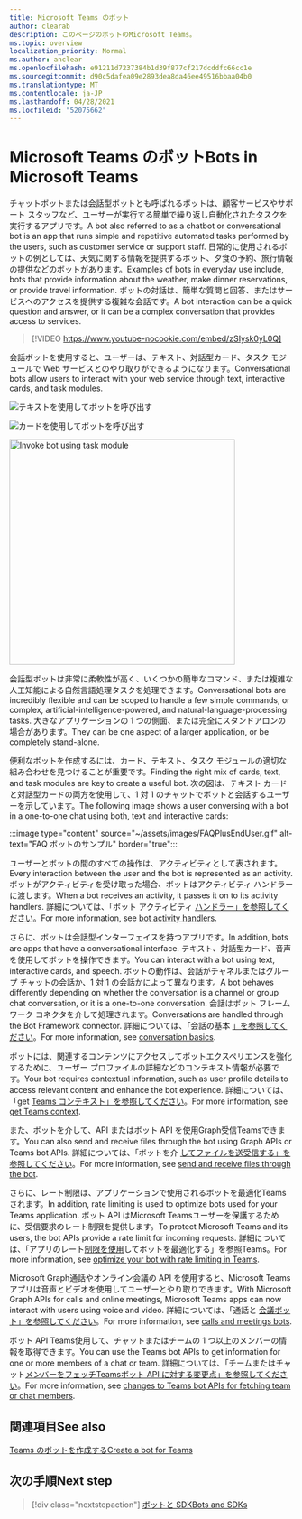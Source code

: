 ```yaml
---
title: Microsoft Teams のボット
author: clearab
description: このページのボットのMicrosoft Teams。
ms.topic: overview
localization_priority: Normal
ms.author: anclear
ms.openlocfilehash: e91211d7237384b1d39f877cf217dcddfc66cc1e
ms.sourcegitcommit: d90c5dafea09e2893dea8da46ee49516bbaa04b0
ms.translationtype: MT
ms.contentlocale: ja-JP
ms.lasthandoff: 04/28/2021
ms.locfileid: "52075662"
---
```

# <a name="bots-in-microsoft-teams"></a><span data-ttu-id="bf0db-103">Microsoft Teams のボット</span><span class="sxs-lookup"><span data-stu-id="bf0db-103">Bots in Microsoft Teams</span></span>

<span data-ttu-id="bf0db-104">チャットボットまたは会話型ボットとも呼ばれるボットは、顧客サービスやサポート スタッフなど、ユーザーが実行する簡単で繰り返し自動化されたタスクを実行するアプリです。</span><span class="sxs-lookup"><span data-stu-id="bf0db-104">A bot also referred to as a chatbot or conversational bot is an app that runs simple and repetitive automated tasks performed by the users, such as customer service or support staff.</span></span> <span data-ttu-id="bf0db-105">日常的に使用されるボットの例としては、天気に関する情報を提供するボット、夕食の予約、旅行情報の提供などのボットがあります。</span><span class="sxs-lookup"><span data-stu-id="bf0db-105">Examples of bots in everyday use include, bots that provide information about the weather, make dinner reservations, or provide travel information.</span></span> <span data-ttu-id="bf0db-106">ボットの対話は、簡単な質問と回答、またはサービスへのアクセスを提供する複雑な会話です。</span><span class="sxs-lookup"><span data-stu-id="bf0db-106">A bot interaction can be a quick question and answer, or it can be a complex conversation that provides access to services.</span></span>

> [!VIDEO https://www.youtube-nocookie.com/embed/zSIysk0yL0Q]

<span data-ttu-id="bf0db-107">会話ボットを使用すると、ユーザーは、テキスト、対話型カード、タスク モジュールで Web サービスとのやり取りができるようになります。</span><span class="sxs-lookup"><span data-stu-id="bf0db-107">Conversational bots allow users to interact with your web service through text, interactive cards, and task modules.</span></span>

![テキストを使用してボットを呼び出す](~/assets/images/invokebotwithtext.png)

![カードを使用してボットを呼び出す](~/assets/images/invokebotwithcard.png)

<img src="~/assets/images/task-module-example.png" alt="Invoke bot using task module" width="400"/>

<span data-ttu-id="bf0db-110">会話型ボットは非常に柔軟性が高く、いくつかの簡単なコマンド、または複雑な人工知能による自然言語処理タスクを処理できます。</span><span class="sxs-lookup"><span data-stu-id="bf0db-110">Conversational bots are incredibly flexible and can be scoped to handle a few simple commands, or complex, artificial-intelligence-powered, and natural-language-processing tasks.</span></span> <span data-ttu-id="bf0db-111">大きなアプリケーションの 1 つの側面、または完全にスタンドアロンの場合があります。</span><span class="sxs-lookup"><span data-stu-id="bf0db-111">They can be one aspect of a larger application, or be completely stand-alone.</span></span>

<span data-ttu-id="bf0db-112">便利なボットを作成するには、カード、テキスト、タスク モジュールの適切な組み合わせを見つけることが重要です。</span><span class="sxs-lookup"><span data-stu-id="bf0db-112">Finding the right mix of cards, text, and task modules are key to create a useful bot.</span></span> <span data-ttu-id="bf0db-113">次の図は、テキスト カードと対話型カードの両方を使用して、1 対 1 のチャットでボットと会話するユーザーを示しています。</span><span class="sxs-lookup"><span data-stu-id="bf0db-113">The following image shows a user conversing with a bot in a one-to-one chat using both, text and interactive cards:</span></span>

:::image type="content" source="~/assets/images/FAQPlusEndUser.gif" alt-text="FAQ ボットのサンプル" border="true":::

<span data-ttu-id="bf0db-115">ユーザーとボットの間のすべての操作は、アクティビティとして表されます。</span><span class="sxs-lookup"><span data-stu-id="bf0db-115">Every interaction between the user and the bot is represented as an activity.</span></span> <span data-ttu-id="bf0db-116">ボットがアクティビティを受け取った場合、ボットはアクティビティ ハンドラーに渡します。</span><span class="sxs-lookup"><span data-stu-id="bf0db-116">When a bot receives an activity, it passes it on to its activity handlers.</span></span> <span data-ttu-id="bf0db-117">詳細については、「ボット アクティビティ [ハンドラー」を参照してください](~/bots/bot-basics.md)。</span><span class="sxs-lookup"><span data-stu-id="bf0db-117">For more information, see [bot activity handlers](~/bots/bot-basics.md).</span></span> 

<span data-ttu-id="bf0db-118">さらに、ボットは会話型インターフェイスを持つアプリです。</span><span class="sxs-lookup"><span data-stu-id="bf0db-118">In addition, bots are apps that have a conversational interface.</span></span> <span data-ttu-id="bf0db-119">テキスト、対話型カード、音声を使用してボットを操作できます。</span><span class="sxs-lookup"><span data-stu-id="bf0db-119">You can interact with a bot using text, interactive cards, and speech.</span></span> <span data-ttu-id="bf0db-120">ボットの動作は、会話がチャネルまたはグループ チャットの会話か、1 対 1 の会話かによって異なります。</span><span class="sxs-lookup"><span data-stu-id="bf0db-120">A bot behaves differently depending on whether the conversation is a channel or group chat conversation, or it is a one-to-one conversation.</span></span> <span data-ttu-id="bf0db-121">会話はボット フレームワーク コネクタを介して処理されます。</span><span class="sxs-lookup"><span data-stu-id="bf0db-121">Conversations are handled through the Bot Framework connector.</span></span> <span data-ttu-id="bf0db-122">詳細については、「会話の基本 [」を参照してください](~/bots/how-to/conversations/conversation-basics.md)。</span><span class="sxs-lookup"><span data-stu-id="bf0db-122">For more information, see [conversation basics](~/bots/how-to/conversations/conversation-basics.md).</span></span>

<span data-ttu-id="bf0db-123">ボットには、関連するコンテンツにアクセスしてボットエクスペリエンスを強化するために、ユーザー プロファイルの詳細などのコンテキスト情報が必要です。</span><span class="sxs-lookup"><span data-stu-id="bf0db-123">Your bot requires contextual information, such as user profile details to access relevant content and enhance the bot experience.</span></span> <span data-ttu-id="bf0db-124">詳細については、「get [Teams コンテキスト」を参照してください](~/bots/how-to/get-teams-context.md)。</span><span class="sxs-lookup"><span data-stu-id="bf0db-124">For more information, see [get Teams context](~/bots/how-to/get-teams-context.md).</span></span> 

<span data-ttu-id="bf0db-125">また、ボットを介して、API またはボット API を使用Graph受信Teamsできます。</span><span class="sxs-lookup"><span data-stu-id="bf0db-125">You can also send and receive files through the bot using Graph APIs or Teams bot APIs.</span></span> <span data-ttu-id="bf0db-126">詳細については、「ボットを介 [してファイルを送受信する」を参照してください](~/bots/how-to/bots-filesv4.md)。</span><span class="sxs-lookup"><span data-stu-id="bf0db-126">For more information, see [send and receive files through the bot](~/bots/how-to/bots-filesv4.md).</span></span>

<span data-ttu-id="bf0db-127">さらに、レート制限は、アプリケーションで使用されるボットを最適化Teamsされます。</span><span class="sxs-lookup"><span data-stu-id="bf0db-127">In addition, rate limiting is used to optimize bots used for your Teams application.</span></span> <span data-ttu-id="bf0db-128">ボット API はMicrosoft Teamsユーザーを保護するために、受信要求のレート制限を提供します。</span><span class="sxs-lookup"><span data-stu-id="bf0db-128">To protect Microsoft Teams and its users, the bot APIs provide a rate limit for incoming requests.</span></span> <span data-ttu-id="bf0db-129">詳細については、「アプリのレート[制限を使用](~/bots/how-to/rate-limit.md)してボットを最適化する」を参照Teams。</span><span class="sxs-lookup"><span data-stu-id="bf0db-129">For more information, see [optimize your bot with rate limiting in Teams](~/bots/how-to/rate-limit.md).</span></span>

<span data-ttu-id="bf0db-130">Microsoft Graph通話やオンライン会議の API を使用すると、Microsoft Teamsアプリは音声とビデオを使用してユーザーとやり取りできます。</span><span class="sxs-lookup"><span data-stu-id="bf0db-130">With Microsoft Graph APIs for calls and online meetings, Microsoft Teams apps can now interact with users using voice and video.</span></span> <span data-ttu-id="bf0db-131">詳細については、「通話と [会議ボット」を参照してください](~/bots/calls-and-meetings/calls-meetings-bots-overview.md)。</span><span class="sxs-lookup"><span data-stu-id="bf0db-131">For more information, see [calls and meetings bots](~/bots/calls-and-meetings/calls-meetings-bots-overview.md).</span></span> 

<span data-ttu-id="bf0db-132">ボット API Teams使用して、チャットまたはチームの 1 つ以上のメンバーの情報を取得できます。</span><span class="sxs-lookup"><span data-stu-id="bf0db-132">You can use the Teams bot APIs to get information for one or more members of a chat or team.</span></span> <span data-ttu-id="bf0db-133">詳細については、「チームまたはチャット[メンバーをフェッチTeamsボット API に対する変更点」を参照してください](~/resources/team-chat-member-api-changes.md)。</span><span class="sxs-lookup"><span data-stu-id="bf0db-133">For more information, see [changes to Teams bot APIs for fetching team or chat members](~/resources/team-chat-member-api-changes.md).</span></span>

## <a name="see-also"></a><span data-ttu-id="bf0db-134">関連項目</span><span class="sxs-lookup"><span data-stu-id="bf0db-134">See also</span></span>

[<span data-ttu-id="bf0db-135">Teams のボットを作成する</span><span class="sxs-lookup"><span data-stu-id="bf0db-135">Create a bot for Teams</span></span>](~/bots/how-to/create-a-bot-for-teams.md)

## <a name="next-step"></a><span data-ttu-id="bf0db-136">次の手順</span><span class="sxs-lookup"><span data-stu-id="bf0db-136">Next step</span></span>

> [!div class="nextstepaction"]
> [<span data-ttu-id="bf0db-137">ボットと SDK</span><span class="sxs-lookup"><span data-stu-id="bf0db-137">Bots and SDKs</span></span>](~/bots/bot-features.md)
